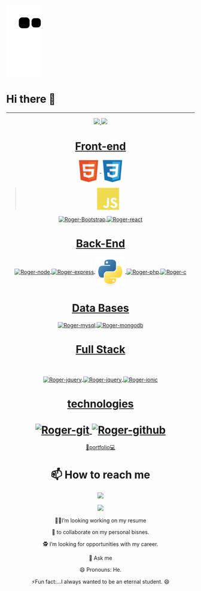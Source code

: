 <link rel="stylesheet" href="https://stackpath.bootstrapcdn.com/bootstrap/4.1.3/css/bootstrap.min.css" integrity="sha384-MCw98/SFnGE8fJT3GXwEOngsV7Zt27NXFoaoApmYm81iuXoPkFOJwJ8ERdknLPMO" crossorigin="anonymous">
<link rel="stylesheet" href="https://cdn.jsdelivr.net/gh/devicons/devicon@v2.14.0/devicon.min.css">

 ![Snake animation](https://github.com/Keykrono/Keykrono/blob/output/github-contribution-grid-snake.svg)

<h1>Hi there 👋</h1>
<hr/>

<div align="center">
  <a href="https://github.com/Keykrono">
   <img height="180em" src="https://github-readme-stats.vercel.app/api?username=fsRoger&show_icons=true&theme=tokyonight&include_all_commits=true&count_private=true"/>
  <img height="180em" src="https://github-readme-stats.vercel.app/api/top-langs/?username=fsRoger&layout=compact&langs_count=7&theme=tokyonight"/>
</div>
  
<div align="center">

  <h1>Front-end </h1>
<img align="center" alt="Roger-HTML" height="60" width="60" src="https://raw.githubusercontent.com/devicons/devicon/master/icons/html5/html5-original.svg">
  
 <img align="center" alt="Roger-CSS" height="60" width="60" src="https://raw.githubusercontent.com/devicons/devicon/master/icons/css3/css3-original.svg">

  ><img align="center" alt="Roger-Js" height="60" width="60" src="https://raw.githubusercontent.com/devicons/devicon/master/icons/javascript/javascript-plain.svg">
 
  <img align="center" alt="Roger-Bootstrap" height="60" width="60" src="https://cdn.jsdelivr.net/gh/devicons/devicon/icons/bootstrap/bootstrap-original.svg" />
 
 <img align="center" alt="Roger-react" height="60" width="60" src="https://cdn.jsdelivr.net/gh/devicons/devicon/icons/react/react-original-wordmark.svg" />
 
 

  
<div align="center">
 <h1>Back-End</h1>  
    
 <img align="center" alt="Roger-node" height="80" width="80" src="https://cdn.jsdelivr.net/gh/devicons/devicon/icons/nodejs/nodejs-plain-wordmark.svg" />
 
 <img align="center" alt="Roger-express" height="80" width="80" src="https://cdn.jsdelivr.net/gh/devicons/devicon/icons/express/express-original.svg" />
          
 <img align="center" alt="Roger-Python" height="80" width="80" src="https://raw.githubusercontent.com/devicons/devicon/master/icons/python/python-original.svg">
  
 <img align="center" alt="Roger-php" height="80" width="80" src="https://cdn.jsdelivr.net/gh/devicons/devicon/icons/php/php-original.svg" />
  
 <img align="center" alt="Roger-c" height="80" width="80" src="https://cdn.jsdelivr.net/gh/devicons/devicon/icons/c/c-original.svg" />

 <h1>Data Bases</h1>

 <img align="center" alt="Roger-mysql" height="80" width="80" margin="20px" src="https://cdn.jsdelivr.net/gh/devicons/devicon/icons/mysql/mysql-original-wordmark.svg" />
   
<img align="center" alt="Roger-mongodb" height="80" width="80" src="https://cdn.jsdelivr.net/gh/devicons/devicon/icons/mongodb/mongodb-plain-wordmark.svg" />
 
  
              
  
          
 <h1>Full Stack</h1>
  <br></br>
  
 <img align="center" alt="Roger-jquery" height="60" width="60" src="https://cdn.jsdelivr.net/gh/devicons/devicon/icons/jquery/jquery-original.svg" />

 <img align="center" alt="Roger-jquery" height="60" width="60" src="https://cdn.jsdelivr.net/gh/devicons/devicon/icons/typescript/typescript-original.svg" />
                   
 <img align="center" alt="Roger-ionic" height="60" margin="60" width="60" src="https://cdn.jsdelivr.net/gh/devicons/devicon/icons/ionic/ionic-original.svg" />
  
 <h1>technologies
  <br></br>
  
 <img align="center" alt="Roger-git" height="80" width="80" src="https://cdn.jsdelivr.net/gh/devicons/devicon/icons/git/git-plain-wordmark.svg" />
  
 <img align="center" alt="Roger-github" height="80" width="80" src="https://cdn.jsdelivr.net/gh/devicons/devicon/icons/github/github-original.svg" />
           

  
</div>
<div align="center">
  <img align="right" alt="" height="150" style="border-radius:50px;" src="">
   <a href="https://keykrono.github.io/fsRoger/">🧑‍portfolio💻</a>
</div>
 <div align="center">
 <h1> 📫 How to reach me </h1>
   

  <a href = "mailto:keykrono117@gmail.com"><img src="https://img.shields.io/badge/-Gmail-%23333?style=for-the-badge&logo=gmail&logoColor=white" target="_blank"></a>
   
   <a href="https://www.linkedin.com/in/roger-ferreira-da-silva-982242214/"><img src="https://img.shields.io/badge/LinkedIn-0077B5?style=for-the-badge&logo=linkedin&logoColor=white" target="_blank"></a>

 


 👨‍🎓I’m looking working on my resume

 🧗 to collaborate  on my personal bisnes. 

 🕵️ I’m looking for opportunities with my career.   
  
 💬 Ask me
 
 😄 Pronouns: He.

 ⚡Fun fact:...I always wanted to be an eternal student. 😄
 
 </div>
